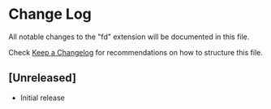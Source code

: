 # Change Log

All notable changes to the "fd" extension will be documented in this file.

Check [Keep a Changelog](http://keepachangelog.com/) for recommendations on how to structure this file.

## [Unreleased]

- Initial release